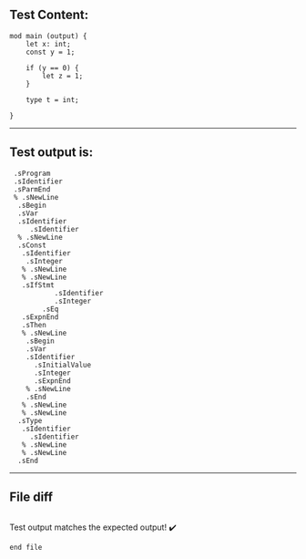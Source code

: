 
Test Content: 
-------------------------
```
mod main (output) {
    let x: int;
    const y = 1;

    if (y == 0) {
        let z = 1;
    }

    type t = int;

}
```
------------------------
Test output is: 
-------------------------
```
 .sProgram
 .sIdentifier
 .sParmEnd
 % .sNewLine
  .sBegin
  .sVar
  .sIdentifier
     .sIdentifier
  % .sNewLine
  .sConst
   .sIdentifier
    .sInteger
   % .sNewLine
   % .sNewLine
   .sIfStmt
           .sIdentifier
           .sInteger
        .sEq
   .sExpnEnd
   .sThen
   % .sNewLine
    .sBegin
    .sVar
    .sIdentifier
      .sInitialValue
      .sInteger
      .sExpnEnd
    % .sNewLine
    .sEnd
   % .sNewLine
   % .sNewLine
  .sType
   .sIdentifier
     .sIdentifier
   % .sNewLine
   % .sNewLine
  .sEnd

```
------------------------

File diff
-------------------------
```diff

```
Test output matches the expected output! :heavy_check_mark:

```
end file
